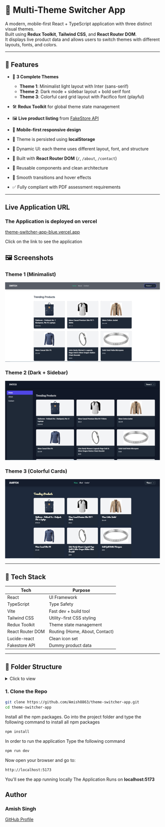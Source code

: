 # 🎨 Multi-Theme Switcher App

A modern, mobile-first React + TypeScript application with three distinct visual themes.  
Built using **Redux Toolkit**, **Tailwind CSS**, and **React Router DOM**.  
It displays live product data and allows users to switch themes with different layouts, fonts, and colors.

---

## 🌟 Features

- 🎨 **3 Complete Themes**
  - **Theme 1**: Minimalist light layout with Inter (sans-serif)
  - **Theme 2**: Dark mode + sidebar layout + bold serif font
  - **Theme 3**: Colorful card grid layout with Pacifico font (playful)

- 🛠 **Redux Toolkit** for global theme state management
- 🖼 **Live product listing** from [FakeStore API](https://fakestoreapi.com/)
- 📱 **Mobile-first responsive design**
- 💾 Theme is persisted using **localStorage**
- 🎯 Dynamic UI: each theme uses different layout, font, and structure
- 🧭 Built with **React Router DOM** (`/`, `/about`, `/contact`)
- 🧩 Reusable components and clean architecture
- 🎈 Smooth transitions and hover effects
- ✅ Fully compliant with PDF assessment requirements

---

## Live Application URL
### The Application is deployed on vercel
[theme-switcher-app-blue.vercel.app](https://theme-switcher-app-blue.vercel.app/)

Click on the link to see the application

## 🖼️ Screenshots

### Theme 1 (Minimalist)
![Theme 1](./public/screenshots/theme1.png)

### Theme 2 (Dark + Sidebar)
![Theme 2](./public/screenshots/theme2.png)

### Theme 3 (Colorful Cards)
![Theme 3](./public/screenshots/theme3.png)


---

## 🔧 Tech Stack

| Tech             | Purpose                          |
|------------------|----------------------------------|
| React            | UI Framework                     |
| TypeScript       | Type Safety                      |
| Vite             | Fast dev + build tool            |
| Tailwind CSS     | Utility-first CSS styling        |
| Redux Toolkit    | Theme state management           |
| React Router DOM | Routing (Home, About, Contact)   |
| Lucide-react     | Clean icon set                   |
| Fakestore API    | Dummy product data               |

---

## 📁 Folder Structure

<details>
<summary>Click to view</summary>

```bash
src/
├── assets/          # Static images/icons (if needed)
├── components/      # Reusable UI components (Card, Header, etc.)
├── features/
│   └── theme/       # Redux slice for theme
├── layouts/         # Layouts: MainLayout, SidebarLayout
├── pages/           # Home, About, Contact
├── redux/           # Redux store config
├── App.tsx          # App router + layout logic
├── main.tsx         # Entry point
└── index.css        # Tailwind and font imports
```
</details>

### 1. Clone the Repo

```bash
git clone https://github.com/Amish8863/theme-switcher-app.git
cd theme-switcher-app
```

Install all the npm packages. Go into the project folder and type the following command to install all npm packages

```bash
npm install
```

In order to run the application Type the following command

```bash
npm run dev
```

Now open your browser and go to:
```bash
http://localhost:5173
```
You'll see the app running locally
The Application Runs on **localhost:5173**

## Author
### Amish Singh
[GitHub Profile](https://github.com/Amish8863)
